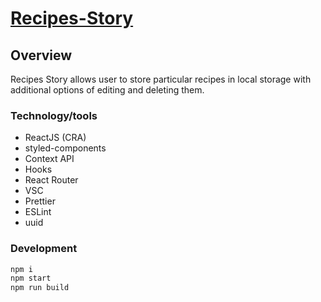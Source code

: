 # [Recipes-Story](https://recipes-story.netlify.app/)

## Overview

Recipes Story allows user to store particular recipes in local storage with additional options of editing and deleting them.

### Technology/tools

-   ReactJS (CRA)
-   styled-components
-   Context API
-   Hooks
-   React Router
-   VSC
-   Prettier
-   ESLint
-   uuid

### Development

```bash
npm i
npm start
npm run build
```
